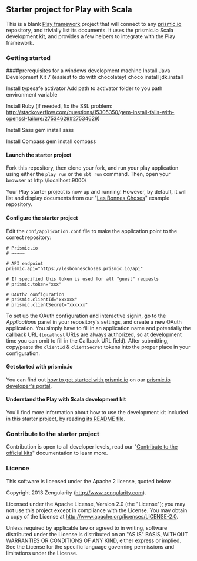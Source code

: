 ## Starter project for Play with Scala

This is a blank [Play framework](http://www.playframework.com) project that will connect to any [prismic.io](https://prismic.io) repository, and trivially list its documents. It uses the prismic.io Scala development kit, and provides a few helpers to integrate with the Play framework.

### Getting started

####prerequisites for a windows development machine
Install Java Development Kit 7 (easiest to do with chocolatey)
    choco install jdk.install
    
Install typesafe activator
Add path to activator folder to you path environment variable
    
Install Ruby
(if needed, fix the SSL problem: http://stackoverflow.com/questions/15305350/gem-install-fails-with-openssl-failure/27534629#27534629)

Install Sass
    gem install sass
    
Install Compass
    gem install compass


#### Launch the starter project

Fork this repository, then clone your fork, and run your play application using either the `play run` or the `sbt run` command. Then, open your browser at http://localhost:9000/

Your Play starter project is now up and running! However, by default, it will list and display documents from our "[Les Bonnes Choses](http://lesbonneschoses.prismic.me)" example repository.

#### Configure the starter project

Edit the `conf/application.conf` file to make the application point to the correct repository:

```
# Prismic.io
# ~~~~~

# API endpoint
prismic.api="https://lesbonneschoses.prismic.io/api"

# If specified this token is used for all "guest" requests
# prismic.token="xxx"

# OAuth2 configuration
# prismic.clientId="xxxxxx"
# prismic.clientSecret="xxxxxx"
```

To set up the OAuth configuration and interactive signin, go to the _Applications_ panel in your repository's settings, and create a new OAuth application. You simply have to fill in an application name and potentially the callback URL (`localhost` URLs are always authorized, so at development time you can omit to fill in the Callback URL field). After submitting, copy/paste the `clientId` & `clientSecret` tokens into the proper place in your configuration.

#### Get started with prismic.io

You can find out [how to get started with prismic.io](https://developers.prismic.io/documentation/UjBaQsuvzdIHvE4D/getting-started) on our [prismic.io developer's portal](https://developers.prismic.io/).

#### Understand the Play with Scala development kit

You'll find more information about how to use the development kit included in this starter project, by reading [its README file](https://github.com/prismicio/scala-kit/blob/master/README.md).

### Contribute to the starter project

Contribution is open to all developer levels, read our "[Contribute to the official kits](https://developers.prismic.io/documentation/UszOeAEAANUlwFpp/contribute-to-the-official-kits)" documentation to learn more.

### Licence

This software is licensed under the Apache 2 license, quoted below.

Copyright 2013 Zengularity (http://www.zengularity.com).

Licensed under the Apache License, Version 2.0 (the "License"); you may not use this project except in compliance with the License. You may obtain a copy of the License at http://www.apache.org/licenses/LICENSE-2.0.

Unless required by applicable law or agreed to in writing, software distributed under the License is distributed on an "AS IS" BASIS, WITHOUT WARRANTIES OR CONDITIONS OF ANY KIND, either express or implied. See the License for the specific language governing permissions and limitations under the License.
